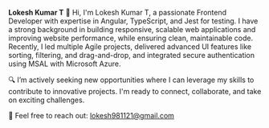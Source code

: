 **Lokesh Kumar T**
👋 Hi, I'm Lokesh Kumar T, a passionate Frontend Developer with expertise in Angular, TypeScript, and Jest for testing. I have a strong background in building responsive, scalable web applications and improving website performance, while ensuring clean, maintainable code. Recently, I led multiple Agile projects, delivered advanced UI features like sorting, filtering, and drag-and-drop, and integrated secure authentication using MSAL with Microsoft Azure.

🔍 I’m actively seeking new opportunities where I can leverage my skills to contribute to innovative projects. I'm ready to connect, collaborate, and take on exciting challenges.

📧 Feel free to reach out: lokesh981121@gmail.com
